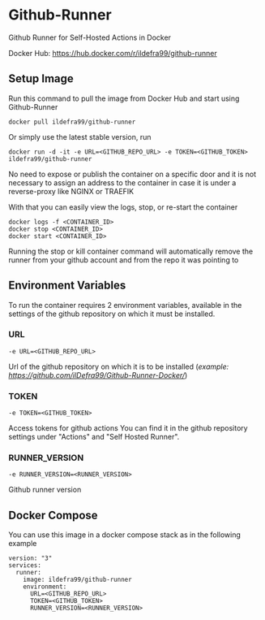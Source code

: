 # Github-Runner
Github Runner for Self-Hosted Actions in Docker

Docker Hub: https://hub.docker.com/r/ildefra99/github-runner

## Setup Image
Run this command to pull the image from Docker Hub and start using Github-Runner

```
docker pull ildefra99/github-runner
```

Or simply use the latest stable version, run

```
docker run -d -it -e URL=<GITHUB_REPO_URL> -e TOKEN=<GITHUB_TOKEN> ildefra99/github-runner
```
No need to expose or publish the container on a specific door and it is not necessary to assign an address to the container in case it is under a reverse-proxy like NGINX or TRAEFIK

With that you can easily view the logs, stop, or re-start the container
```
docker logs -f <CONTAINER_ID>
docker stop <CONTAINER_ID>
docker start <CONTAINER_ID>
```
Running the stop or kill container command will automatically remove the runner from your github account and from the repo it was pointing to

## Environment Variables
To run the container requires 2 environment variables, available in the settings of the github repository on which it must be installed.
### URL
```
-e URL=<GITHUB_REPO_URL>
```
Url of the github repository on which it is to be installed (*example: https://github.com/ilDefra99/Github-Runner-Docker/*)
### TOKEN
```
-e TOKEN=<GITHUB_TOKEN>
```
Access tokens for github actions
You can find it in the github repository settings under "Actions" and "Self Hosted Runner".
### RUNNER_VERSION
```
-e RUNNER_VERSION=<RUNNER_VERSION>
```
Github runner version

## Docker Compose
You can use this image in a docker compose stack as in the following example
```
version: "3"
services:
  runner:
    image: ildefra99/github-runner
    environment:
      URL=<GITHUB_REPO_URL>
      TOKEN=<GITHUB_TOKEN>
      RUNNER_VERSION=<RUNNER_VERSION>
```
